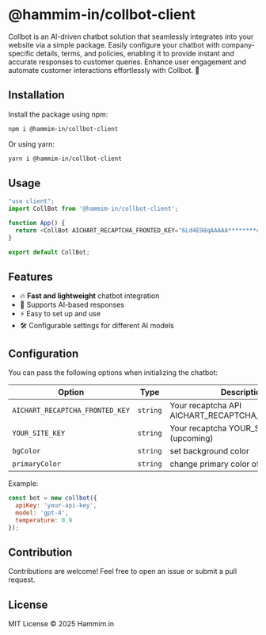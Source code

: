 # @hammim-in/collbot-client

Collbot is an AI-driven chatbot solution that seamlessly integrates into your website via a simple package. Easily configure your chatbot with company-specific details, terms, and policies, enabling it to provide instant and accurate responses to customer queries. Enhance user engagement and automate customer interactions effortlessly with Collbot. 🚀

## Installation

Install the package using npm:

```sh
npm i @hammim-in/collbot-client
```

Or using yarn:

```sh
yarn i @hammim-in/collbot-client
```

## Usage

```javascript
"use client";
import CollBot from '@hammim-in/collbot-client';

function App() {
  return <CollBot AICHART_RECAPTCHA_FRONTED_KEY="6Ld4E98qAAAAA********co6T4iC27" YOUR_SITE_KEY="6Ld4E98qAA********o6T4iC27" />;
}

export default CollBot;
```

## Features

- 🔥 **Fast and lightweight** chatbot integration
- 🤖 Supports AI-based responses
- ⚡ Easy to set up and use
- 🛠 Configurable settings for different AI models

## Configuration

You can pass the following options when initializing the chatbot:

| Option  | Type   | Description |
|---------|--------|-------------|
| `AICHART_RECAPTCHA_FRONTED_KEY` | `string` | Your recaptcha API AICHART_RECAPTCHA_FRONTED_KEY  |
| `YOUR_SITE_KEY`  | `string` | Your recaptcha  YOUR_SITE_KEY (upcoming) |
| `bgColor` | `string` | set background color |
| `primaryColor` | `string` | change primary color of collbot-client |

Example:

```javascript
const bot = new collbot({
  apiKey: 'your-api-key',
  model: 'gpt-4',
  temperature: 0.9
});
```

## Contribution

Contributions are welcome! Feel free to open an issue or submit a pull request.

## License

MIT License © 2025 Hammim.in

